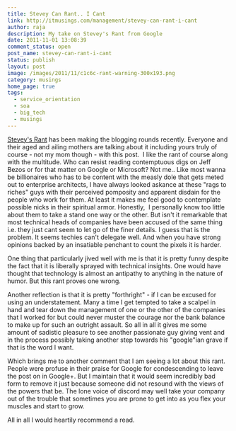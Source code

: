 ```yaml
---
title: Stevey Can Rant.. I Cant
link: http://itmusings.com/management/stevey-can-rant-i-cant
author: raja
description: My take on Stevey's Rant from Google
date: 2011-11-01 13:08:39
comment_status: open
post_name: stevey-can-rant-i-cant
status: publish
layout: post
image: /images/2011/11/c1c6c-rant-warning-300x193.png
category: musings
home_page: true
tags:
  - service_orientation
  - soa
  - big_tech
  - musings
---
```


[Stevey's Rant](https://plus.google.com/112678702228711889851/posts/eVeouesvaVX) has been making the blogging rounds recently. Everyone and their aged and ailing mothers are talking about it including yours truly of course - not my mom though - with this post.  I like the rant of course along with the multitude. Who can resist reading contemptuous digs on Jeff Bezos or for that matter on Google or Microsoft? Not me.. Like most wanna be billionaires who has to be content with the measly dole that gets meted out to enterprise architects, I have always looked askance at these "rags to riches" guys with their perceived pomposity and apparent disdain for the people who work for them. At least it makes me feel good to contemplate possible nicks in their spiritual armor. Honestly,  I personally know too little about them to take a stand one way or the other. But isn't it remarkable that most technical heads of companies have been accused of the same thing i.e. they just cant seem to let go of the finer details. I guess that is the problem. It seems techies can't delegate well. And when you have strong opinions backed by an insatiable penchant to count the pixels it is harder.

One thing that particularly jived well with me is that it is pretty funny despite the fact that it is liberally sprayed with technical insights. One would have thought that technology is almost an antipathy to anything in the nature of humor. But this rant proves one wrong.

Another reflection is that it is pretty "forthright" - if I can be excused for using an understatement. Many a time I get tempted to take a scalpel in hand and tear down the management of one or the other of the companies that I worked for but could never muster the courage nor the bank balance to make up for such an outright assault. So all in all it gives me some amount of sadistic pleasure to see another passionate guy giving vent and in the process possibly taking another step towards his "google"ian grave if that is the word I want.

Which brings me to another comment that I am seeing a lot about this rant. People were profuse in their praise for Google for condescending to leave the post on in Google+. But I maintain that it would seem incredibly bad form to remove it just because someone did not resound with the views of the powers that be. The lone voice of discord may well take your company out of the trouble that sometimes you are prone to get into as you flex your muscles and start to grow.

All in all I would heartily recommend a read.
